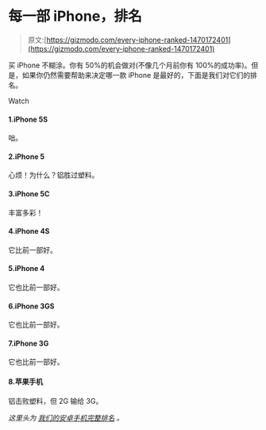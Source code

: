 # 每一部 iPhone，排名

> 原文:[https://gizmodo.com/every-iphone-ranked-1470172401](https://gizmodo.com/every-iphone-ranked-1470172401)

买 iPhone 不糊涂。你有 50%的机会做对(不像几个月前你有 100%的成功率)。但是，如果你仍然需要帮助来决定哪一款 iPhone 是最好的，下面是我们对它们的排名。

Watch

#### 1.iPhone 5S

咄。

#### 2.iPhone 5

心烦！为什么？铝胜过塑料。

#### 3.iPhone 5C

丰富多彩！

#### 4.iPhone 4S

它比前一部好。

#### 5.iPhone 4

它也比前一部好。

#### 6.iPhone 3GS

它也比前一部好。

#### 7.iPhone 3G

它也比前一部好。

#### 8.苹果手机

铝击败塑料，但 2G 输给 3G。

*这里头为* [*我们的安卓手机完整排名*](https://gizmodo.com/every-android-phone-ranked-1468382693) *。*
